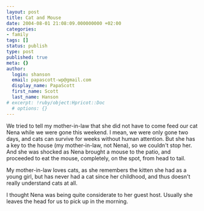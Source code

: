 ```yaml
---
layout: post
title: Cat and Mouse
date: 2004-08-01 21:08:09.000000000 +02:00
categories:
- family
tags: []
status: publish
type: post
published: true
meta: {}
author:
  login: shanson
  email: papascott-wp@gmail.com
  display_name: PapaScott
  first_name: Scott
  last_name: Hanson
# excerpt: !ruby/object:Hpricot::Doc
  # options: {}
---
```

<p>We  tried to tell my mother-in-law that she did not have to come feed our cat Nena while we were gone this weekend. I mean, we were only gone two days, and cats can survive for weeks without human attention. But she has a key to the house (my mother-in-law, not Nena), so we couldn't stop her. And she was shocked as Nena brought a mouse to the patio, and proceeded to eat the mouse, completely, on the spot, from head to tail.</p>
<p>My mother-in-law loves cats, as she remembers the kitten she had as a young girl, but has never had a cat since her childhood, and thus doesn't really understand cats at all.</p>
<p>I thought Nena was being quite considerate to her guest host. Usually she leaves the head for us to pick up in the morning.</p>
